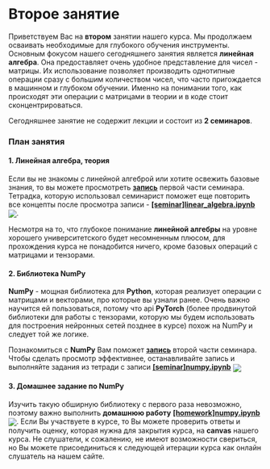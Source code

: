 
# Второе занятие
Приветствуем Вас на **втором** занятии нашего курса. Мы продолжаем осваивать необходимые для глубокого обучения инструменты. Основным фокусом нашего сегодняшнего занятия является **линейная алгебра**. Она предоставляет очень удобное представление для чисел - матрицы. Их использование позволяет производить однотипные операции сразу с большим количеством чисел, что часто пригождается в машинном и глубоком обучении. Именно на понимании того, как происходят эти операции с матрицами в теории и в коде стоит сконцентрироваться.

Сегодняшнее занятие не содержит лекции и состоит из **2 семинаров**. 


### План занятия
#### 1. Линейная алгебра, теория
Если вы не знакомы с линейной алгеброй или хотите освежить базовые знания, то вы можете просмотреть [**запись**](https://www.youtube.com/watch?v=YlHVxQ5R4H4&t=1s) первой части семинара. Тетрадка, которую использовал семинарист поможет еще повторить все концепты после просмотра записи -  [**[seminar]linear_algebra.ipynb**](./[seminar]linear_algebra.ipynb) [<img src="https://colab.research.google.com/assets/colab-badge.svg" align="center">](https://colab.research.google.com/github/jantic/DeOldify/blob/master/DeOldify_colab.ipynb). 

Несмотря на то, что глубокое понимание **линейной алгебры** на уровне хорошего университетского будет несомненным плюсом, для прохождения курса не понадобится ничего, кроме базовых операций с матрицами и тензорами.

#### 2. Библиотека NumPy 
**NumPy** - мощная библиотека для **Python**, которая реализует операции с матрицами и векторами, про которые вы узнали ранее. Очень важно научится ей пользоваться, потому что api **PyTorch** (более продвинутой библиотеки для работы с тензорами, которую мы будем использовать для построения нейронных сетей позднее в курсе) похож на NumPy и следует той же логике.

Познакомиться с **NumPy** Вам поможет [**запись**](https://www.youtube.com/watch?v=kSbjRclCMOs&t=5s) второй части семинара. Чтобы сделать просмотр эффективнее, останавливайте запись и выполняйте задания из тетради с записи [**[seminar]numpy.ipynb**](./[seminar]numpy.ipynb) [<img src="https://colab.research.google.com/assets/colab-badge.svg" align="center">](https://colab.research.google.com/github/jantic/DeOldify/blob/master/DeOldify_colab.ipynb) 

#### 3. Домашнее задание по NumPy
Изучить такую обширную библиотеку с первого раза невозможно, поэтому важно выполнить **домашнюю работу** [**[homework]numpy.ipynb**](./[homework]numpy.ipynb) [<img src="https://colab.research.google.com/assets/colab-badge.svg" align="center">](https://colab.research.google.com/github/jantic/DeOldify/blob/master/DeOldify_colab.ipynb). Если Вы участвуете в курсе, то Вы можете проверить ответы и получить оценку, которая нужна для закрытия курса, на **canvas** нашего курса. Не слушатели, к сожалению, не имеют возможности свериться, но Вы можете присоединиться к следующей итерации курса как онлайн слушатель на нашем сайте.

